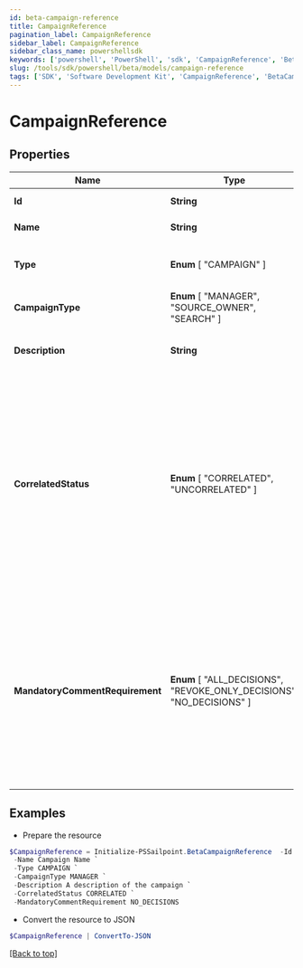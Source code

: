 ```yaml
---
id: beta-campaign-reference
title: CampaignReference
pagination_label: CampaignReference
sidebar_label: CampaignReference
sidebar_class_name: powershellsdk
keywords: ['powershell', 'PowerShell', 'sdk', 'CampaignReference', 'BetaCampaignReference'] 
slug: /tools/sdk/powershell/beta/models/campaign-reference
tags: ['SDK', 'Software Development Kit', 'CampaignReference', 'BetaCampaignReference']
---
```



# CampaignReference

## Properties

Name | Type | Description | Notes
------------ | ------------- | ------------- | -------------
**Id** | **String** | The unique ID of the campaign. | [required]
**Name** | **String** | The name of the campaign. | [required]
**Type** |  **Enum** [  "CAMPAIGN" ] | The type of object that is being referenced. | [required]
**CampaignType** |  **Enum** [  "MANAGER",    "SOURCE_OWNER",    "SEARCH" ] | The type of the campaign. | [required]
**Description** | **String** | The description of the campaign set by the admin who created it. | [required]
**CorrelatedStatus** |  **Enum** [  "CORRELATED",    "UNCORRELATED" ] | The correlatedStatus of the campaign. Only SOURCE_OWNER campaigns can be Uncorrelated. An Uncorrelated certification campaign only includes Uncorrelated identities (An identity is uncorrelated if it has no accounts on an authoritative source). | [required]
**MandatoryCommentRequirement** |  **Enum** [  "ALL_DECISIONS",    "REVOKE_ONLY_DECISIONS",    "NO_DECISIONS" ] | Determines whether comments are required for decisions during certification reviews. You can require comments for all decisions, revoke-only decisions, or no decisions. By default, comments are not required for decisions. | [required]

## Examples

- Prepare the resource
```powershell
$CampaignReference = Initialize-PSSailpoint.BetaCampaignReference  -Id ef38f94347e94562b5bb8424a56397d8 `
 -Name Campaign Name `
 -Type CAMPAIGN `
 -CampaignType MANAGER `
 -Description A description of the campaign `
 -CorrelatedStatus CORRELATED `
 -MandatoryCommentRequirement NO_DECISIONS
```

- Convert the resource to JSON
```powershell
$CampaignReference | ConvertTo-JSON
```


[[Back to top]](#) 

